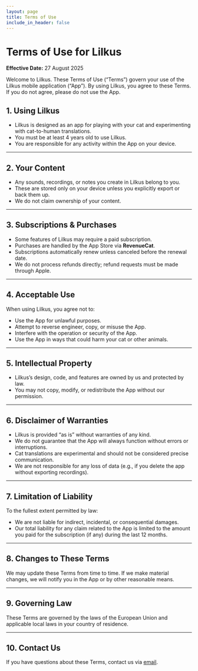 ```yaml
---
layout: page
title: Terms of Use
include_in_header: false
---
```


# Terms of Use for Lilkus

**Effective Date:** 27 August 2025

Welcome to Lilkus. These Terms of Use (“Terms”) govern your use of the Lilkus mobile application (“App”). By using Lilkus, you agree to these Terms. If you do not agree, please do not use the App.

## 1. Using Lilkus  

- Lilkus is designed as an app for playing with your cat and experimenting with cat-to-human translations.  
- You must be at least 4 years old to use Lilkus.  
- You are responsible for any activity within the App on your device.  

---

## 2. Your Content  

- Any sounds, recordings, or notes you create in Lilkus belong to you.  
- These are stored only on your device unless you explicitly export or back them up.  
- We do not claim ownership of your content.  

---

## 3. Subscriptions & Purchases  

- Some features of Lilkus may require a paid subscription.  
- Purchases are handled by the App Store via **RevenueCat**.  
- Subscriptions automatically renew unless canceled before the renewal date.  
- We do not process refunds directly; refund requests must be made through Apple.  

---

## 4. Acceptable Use  

When using Lilkus, you agree not to:  
- Use the App for unlawful purposes.  
- Attempt to reverse engineer, copy, or misuse the App.  
- Interfere with the operation or security of the App.  
- Use the App in ways that could harm your cat or other animals.  

---

## 5. Intellectual Property  

- Lilkus’s design, code, and features are owned by us and protected by law.  
- You may not copy, modify, or redistribute the App without our permission.  

---

## 6. Disclaimer of Warranties  

- Lilkus is provided “as is” without warranties of any kind.  
- We do not guarantee that the App will always function without errors or interruptions.  
- Cat translations are experimental and should not be considered precise communication.  
- We are not responsible for any loss of data (e.g., if you delete the app without exporting recordings).  

---

## 7. Limitation of Liability  

To the fullest extent permitted by law:  
- We are not liable for indirect, incidental, or consequential damages.  
- Our total liability for any claim related to the App is limited to the amount you paid for the subscription (if any) during the last 12 months.  

---

## 8. Changes to These Terms  

We may update these Terms from time to time. If we make material changes, we will notify you in the App or by other reasonable means.  

---

## 9. Governing Law  

These Terms are governed by the laws of the European Union and applicable local laws in your country of residence.  

---

## 10. Contact Us  

If you have questions about these Terms, contact us via [email](lilkus-support@mura-journal.online).  
